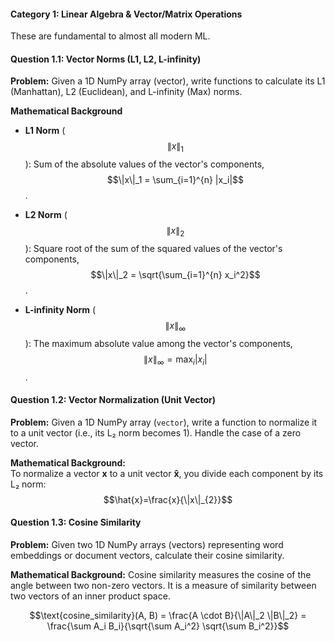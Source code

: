 #### Category 1: Linear Algebra & Vector/Matrix Operations  
These are fundamental to almost all modern ML.

#### Question 1.1: Vector Norms (L1, L2, L-infinity)  
**Problem:** Given a 1D NumPy array (vector), write functions to calculate its L1 (Manhattan), L2 (Euclidean), and L-infinity (Max) norms.

**Mathematical Background**  
- **L1 Norm** ($$\|x\|_1$$): Sum of the absolute values of the vector's components, $$\|x\|_1 = \sum_{i=1}^{n} |x_i|$$.

- **L2 Norm** ($$\|x\|_2$$): Square root of the sum of the squared values of the vector's components, $$\|x\|_2 = \sqrt{\sum_{i=1}^{n} x_i^2}$$.

- **L-infinity Norm** ($$\|x\|_\infty$$): The maximum absolute value among the vector's components, $$\|x\|_\infty = \max_i |x_i|$$.

#### Question 1.2: Vector Normalization (Unit Vector)

**Problem:** Given a 1D NumPy array (`vector`), write a function to normalize it to a unit vector (i.e., its L₂ norm becomes 1). Handle the case of a zero vector.

**Mathematical Background:**  
To normalize a vector **x** to a unit vector **x̂**, you divide each component by its L₂ norm:  
$$\hat{x}=\frac{x}{\|x\|_{2}}$$

#### Question 1.3: Cosine Similarity

**Problem:** Given two 1D NumPy arrays (vectors) representing word embeddings or document vectors, calculate their cosine similarity.

**Mathematical Background:** Cosine similarity measures the cosine of the angle between two non-zero vectors. It is a measure of similarity between two vectors of an inner product space.

$$\text{cosine_similarity}(A, B) = \frac{A \cdot B}{\|A\|_2 \|B\|_2} = \frac{\sum A_i B_i}{\sqrt{\sum A_i^2} \sqrt{\sum B_i^2}}$$





